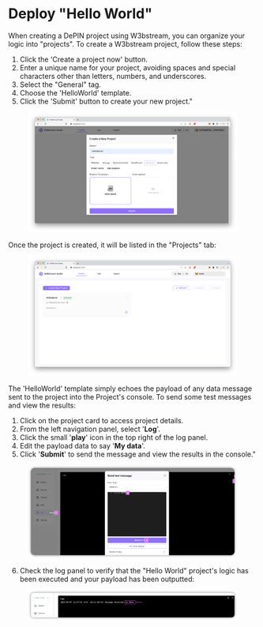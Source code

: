 # Deploy "Hello World"

When creating a DePIN project using W3bstream, you can organize your logic into "projects". To create a W3bstream project, follow these steps:

1. Click the 'Create a project now' button.
2. Enter a unique name for your project, avoiding spaces and special characters other than letters, numbers, and underscores.
3. Select the "General" tag.
4. Choose the 'HelloWorld' template.
5. Click the 'Submit' button to create your new project."

<figure><img src="../.gitbook/assets/image (7) (6).png" alt=""><figcaption></figcaption></figure>

Once the project is created, it will be listed in the "Projects" tab:

<figure><img src="../.gitbook/assets/image (4) (6).png" alt=""><figcaption></figcaption></figure>

The 'HelloWorld' template simply echoes the payload of any data message sent to the project into the Project's console. To send some test messages and view the results:

1. Click on the project card to access project details.
2. From the left navigation panel, select '**Log**'.
3. Click the small '**play**' icon in the top right of the log panel.
4. Edit the payload data to say '**My data**'.
5. Click '**Submit**' to send the message and view the results in the console."

<figure><img src="../.gitbook/assets/image (22).png" alt=""><figcaption></figcaption></figure>

6. Check the log panel to verify that the "Hello World" project's logic has been executed and your payload has been outputted:

<figure><img src="../.gitbook/assets/image (19).png" alt=""><figcaption></figcaption></figure>
